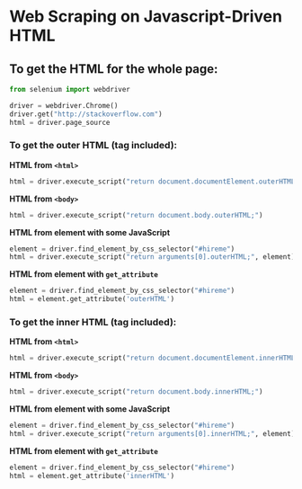 # Web Scraping on Javascript-Driven HTML

## To get the HTML for the whole page:
```python
from selenium import webdriver

driver = webdriver.Chrome()
driver.get("http://stackoverflow.com")
html = driver.page_source

```

### To get the outer HTML (tag included):

**HTML from `<html>`**
```python
html = driver.execute_script("return document.documentElement.outerHTML;")
```

**HTML from `<body>`**
```python
html = driver.execute_script("return document.body.outerHTML;")
```

**HTML from element with some JavaScript**
```python
element = driver.find_element_by_css_selector("#hireme")
html = driver.execute_script("return arguments[0].outerHTML;", element)
```

**HTML from element with `get_attribute`**
```python
element = driver.find_element_by_css_selector("#hireme")
html = element.get_attribute('outerHTML')
```

### To get the inner HTML (tag included):

**HTML from `<html>`**
```python
html = driver.execute_script("return document.documentElement.innerHTML;")
```

**HTML from `<body>`**
```python
html = driver.execute_script("return document.body.innerHTML;")
```

**HTML from element with some JavaScript**
```python
element = driver.find_element_by_css_selector("#hireme")
html = driver.execute_script("return arguments[0].innerHTML;", element)
```

**HTML from element with `get_attribute`**
```python
element = driver.find_element_by_css_selector("#hireme")
html = element.get_attribute('innerHTML')
```